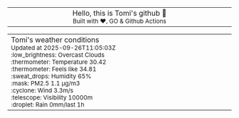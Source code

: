
<div align="center">
<table>
<tbody>
<td align="center">
<img width="2000" height="0"><br>
Hello, this is Tomi's github 👋<br>
<sup>Built with ❤️, GO & Github Actions</sup><br>
<img width="2000" height="0">
</td>
</tbody>
</table>
</div>
<table>
<tbody>
<td align="left">
<img width="2000" height="0"><br>
Tomi's weather conditions<br>
<sup>Updated at 2025-09-26T11:05:03Z</sup><br>
<sup>:low_brightness: Overcast Clouds</sup><br>
<sup>:thermometer: Temperature 30.42 </sup><br>
<sup>:thermometer: Feels like 34.81</sup><br>
<sup>:sweat_drops: Humidity 65%</sup><br>
<sup>:mask: PM2.5 1.1 μg/m3</sup><br>
<sup>:cyclone: Wind 3.3m/s </sup><br>
<sup>:telescope: Visibility 10000m </sup><br>
<sup>:droplet: Rain 0mm/last 1h </sup><br>
<img width="2000" height="0">
</td>
<td align="left">
<img width="2000" height="0"><br>
<br>
<img width="2000" height="0">
</td>
</tbody>
</table>
</div>
    